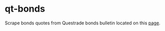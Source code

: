 # qt-bonds

Scrape bonds quotes from Questrade bonds bulletin located on this [page](https://www.questrade.com/self-directed-investing/what-is-a-bond).